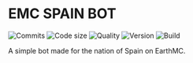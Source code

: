 EMC SPAIN BOT
======
![Commits](https://img.shields.io/github/commit-activity/m/32Vache/emc-spain-bot)
![Code size](https://img.shields.io/github/repo-size/32Vache/emc-spain-bot)
![Quality](https://img.shields.io/scrutinizer/quality/g/32Vache/emc-spain-bot)
![Version](https://img.shields.io/badge/Version-1.7.1-brightgreen)
![Build](https://img.shields.io/badge/Build-22-yellow)

A simple bot made for the nation of Spain on EarthMC.